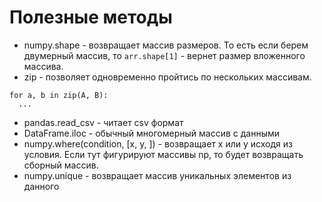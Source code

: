 # Полезные методы

* numpy.shape - возвращает массив размеров. То есть если берем двумерный массив, то ```arr.shape[1]``` - вернет размер вложенного массива.
* zip - позволяет одновременно пройтись по нескольких массивам.
```
for a, b in zip(A, B):
  ...
```
* pandas.read_csv - читает csv формат
* DataFrame.iloc - обычный многомерный массив с данными
* numpy.where(condition, [x, y, ]) - возвращает x или y исходя из условия. Если тут фигурируют массивы np, то будет возвращать сборный массив.
* numpy.unique - возвращает массив уникальных элементов из данного
